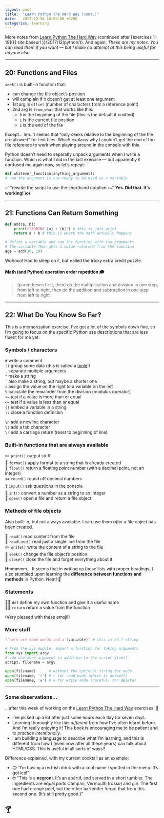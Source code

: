 ```yaml
---
layout: post
title:  "Learn Python the Hard Way (cont.)"
date:   2017-12-30 18:00:00 +0200
categories: learning
---
```


More notes from [Learn Python The Hard Way](https://learncodethehardway.org/python/) (continued after [exercises 1–19]({{ site.baseurl }}/2017/12/python/)). And again; *These are my notes. You can read them if you want — but I make no attempt at this being useful for anyone else.*

---

## 20: Functions and Files

`seek()` is built-in function that:
* can change the file object’s position
* will complain if it doesn’t get at least one argument
* 1st arg is `offset` (number of characters from a reference point)
* 2nd arg is `from_what` that works like this:
    * `0` is the beginning of the file (this is the default if omitted)
    * `1` is the current file position
    * `2` is the end of the file

Except… hm. It seems that “only seeks relative to the beginning of the file are allowed” for text files. Which explains why I couldn’t get the end of the file reference to work when playing around in the console with this.

Python doesn’t need to separatly unpack arguments when I write a function. Which is what I did in the last exercise — but apparently it confused me again now, so let’s repeat:

```python
def whatever_function(anything_argument):
# and the argument is now ready to be used as a variable
```

✅ “rewrite the script to use the shorthand notation `+=`” **Yes. Did that. It’s working! \o/**

---

## 21: Functions Can Return Something


```python
def add(a, b):
    print(f"ADDING {a} + {b}") # this is just print
    return a + b # this is where the math actually happens

# define a variable and run the function with two arguments
# the variable then gets a value returned from the function
age = add(30, 10)
```

Wohooo! Had to sleep on it, but nailed the tricky extra credit puzzle.

#### Math (and Python) operation order repetition 🎓
> (parentheses first, then) do the multiplication and division in one step, from left to right, then do the addition and subtraction in one step from left to right

---

## 22: What Do You Know So Far?

This is a memorization exercise. I’ve got a lot of the symbols down fine, so I’m going to focus on the specific Python use descriptions that are less fluent for me yet:

### Symbols / characters

`#` write a comment <br>
`()` group some data (this is called a [tuple](https://en.wikipedia.org/wiki/Tuple)!) <br>
`,` separate multiple arguments <br>
`"` make a string <br>
`'` also make a string, but maybe a shorter one <br>
`=` assign the value on the right to a variable on the left <br>
`%` calculate the remainder from the division (modulus operator) <br>
`>=` test if a value is more than or equal <br>
`<=` test if a value is less than or equal <br>
`{}` embed a variable in a string <br>
`):` close a function definition

`\n` add a newline character <br>
`\t` add a tab character <br>
`\r` add a carriage return (reset to beginning of line)

### Built-in functions that are always available

✏️ `print()` output stuff <br>
🔨 `format()` apply format to a string that is already created <br>
🚢 `float()` return a floating point number (with a decimal point, not an integer) <br>
✂️ `round()` round off decimal numbers <br>
❓ `input()` ask questions in the console <br>
💯 `int()` convert a number as a string to an integer <br>
📂 `open()` open a file and return a file object

### Methods of file objects

Also built-in, but not always available. I can use them *after* a file object has been created.

👀 `read()` read content from the file <br>
🧐 `readline()` read just a single line from the file <br>
✏️ `write()` write the content of a string to the file <br>
🔎 `seek()` change the file object’s position <br>
🚫 `close()` close the file and forget everything about it

Hmmmmm… It seems that in writing up these lists with proper headings, I also stumbled upon learning the **difference between functions and methods** in Python. Neat! 🎉

### Statements

🙋‍♀️ `def` define my own function and give it a useful name <br>
💁‍♀️ `return` return a value from the function


(Very pleased with these emoji!)

### More stuff

```python
f"here are some words and a {variable}" # this is an f-string
```

```python
# from the sys module, import a function for taking arguments
from sys import argv
# add one more argument in addition to the script itself
script, filename = argv
```

```python
open(filename)      # without the optional string for mode
open(filename, 'r') # r for read mode (which is default)
open(filename, 'w') # w for write mode (careful! can delete)
```

---

### Some observations…

…after this week of working on the [Learn Python The Hard Way](https://learncodethehardway.org/python/) exercises. 💪

* I’ve picked up a lot after just some hours each day for seven days.
* Learning thoroughly like this *different* from how I’ve often learnt before. And I’m really enjoying it! This book is encouraging me to be patient and to *practice intentionally*.
* I am building a language to describe what I’m learning, and this is different from how I (even now after all these years) can talk about HTML/CSS. This is useful in all sorts of ways!!

Difference explained, with my current cocktail as an example:
  * 🙃 “I’m having a red-ish drink with a cool name I spotted in the menu. It’s got ice!”
  * 🤓 “This is a **negroni**. It’s an apértif, and served in a short tumbler. The ingredients are equal parts Campari, Vermouth (rosso) and gin. The first one had orange peel, but the other bartender forgot that from this second one. (It’s still pretty good.)”

## 🍸
